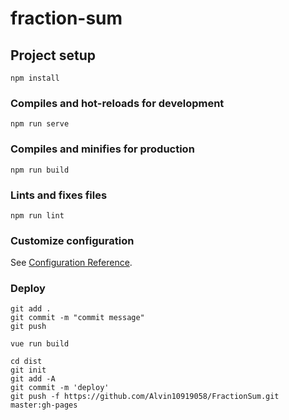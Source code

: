 # fraction-sum

## Project setup
```
npm install
```

### Compiles and hot-reloads for development
```
npm run serve
```

### Compiles and minifies for production
```
npm run build
```

### Lints and fixes files
```
npm run lint
```

### Customize configuration
See [Configuration Reference](https://cli.vuejs.org/config/).

### Deploy
```
git add .
git commit -m "commit message"
git push

vue run build

cd dist
git init
git add -A
git commit -m 'deploy'
git push -f https://github.com/Alvin10919058/FractionSum.git master:gh-pages
```
